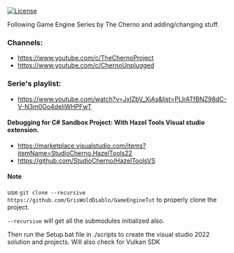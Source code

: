 [![License](https://img.shields.io/github/license/GrisWoldDiablo/GameEngineTut.svg)](https://github.com/GrisWoldDiablo/GameEngineTut/blob/master/LICENSE.md)

Following Game Engine Series by The Cherno and adding/changing stuff.
### Channels:
- https://www.youtube.com/c/TheChernoProject
- https://www.youtube.com/c/ChernoUnplugged

### Serie's playlist:
- https://www.youtube.com/watch?v=JxIZbV_XjAs&list=PLlrATfBNZ98dC-V-N3m0Go4deliWHPFwT

#### Debugging for C# Sandbox Project: With Hazel Tools Visual studio extension.
- https://marketplace.visualstudio.com/items?itemName=StudioCherno.HazelTools22
- https://github.com/StudioCherno/HazelToolsVS

#### Note
use `git clone --recursive https://github.com/GrisWoldDiablo/GameEngineTut` to properly clone the project.

`--recursive` will get all the submodules initialized also.

Then run the Setup.bat file in ./scripts to create the visual studio 2022 solution and projects. Will also check for Vulkan SDK
